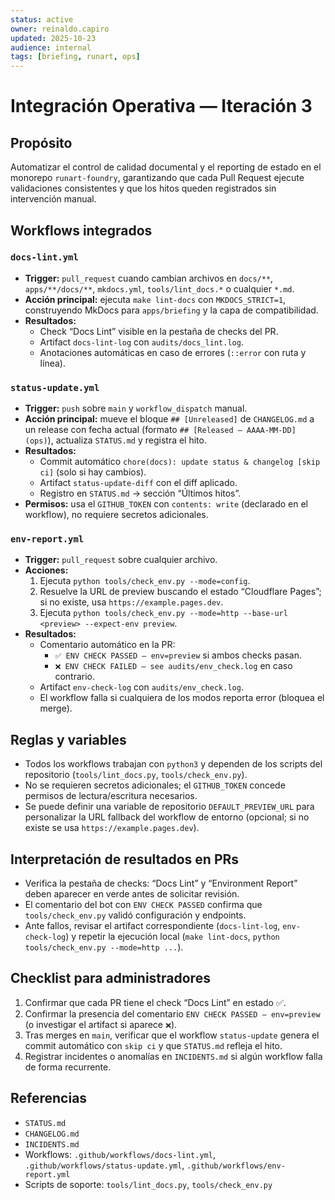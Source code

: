 ```yaml
---
status: active
owner: reinaldo.capiro
updated: 2025-10-23
audience: internal
tags: [briefing, runart, ops]
---
```


# Integración Operativa — Iteración 3

## Propósito

Automatizar el control de calidad documental y el reporting de estado en el monorepo `runart-foundry`, garantizando que cada Pull Request ejecute validaciones consistentes y que los hitos queden registrados sin intervención manual.

## Workflows integrados

### `docs-lint.yml`
- **Trigger:** `pull_request` cuando cambian archivos en `docs/**`, `apps/**/docs/**`, `mkdocs.yml`, `tools/lint_docs.*` o cualquier `*.md`.
- **Acción principal:** ejecuta `make lint-docs` con `MKDOCS_STRICT=1`, construyendo MkDocs para `apps/briefing` y la capa de compatibilidad.
- **Resultados:**
  - Check “Docs Lint” visible en la pestaña de checks del PR.
  - Artifact `docs-lint-log` con `audits/docs_lint.log`.
  - Anotaciones automáticas en caso de errores (`::error` con ruta y línea).

### `status-update.yml`
- **Trigger:** `push` sobre `main` y `workflow_dispatch` manual.
- **Acción principal:** mueve el bloque `## [Unreleased]` de `CHANGELOG.md` a un release con fecha actual (formato `## [Released — AAAA-MM-DD] (ops)`), actualiza `STATUS.md` y registra el hito.
- **Resultados:**
  - Commit automático `chore(docs): update status & changelog [skip ci]` (solo si hay cambios).
  - Artifact `status-update-diff` con el diff aplicado.
  - Registro en `STATUS.md` → sección “Últimos hitos”.
- **Permisos:** usa el `GITHUB_TOKEN` con `contents: write` (declarado en el workflow), no requiere secretos adicionales.

### `env-report.yml`
- **Trigger:** `pull_request` sobre cualquier archivo.
- **Acciones:**
  1. Ejecuta `python tools/check_env.py --mode=config`.
  2. Resuelve la URL de preview buscando el estado “Cloudflare Pages”; si no existe, usa `https://example.pages.dev`.
  3. Ejecuta `python tools/check_env.py --mode=http --base-url <preview> --expect-env preview`.
- **Resultados:**
  - Comentario automático en la PR:
    - `✅ ENV CHECK PASSED — env=preview` si ambos checks pasan.
    - `❌ ENV CHECK FAILED — see audits/env_check.log` en caso contrario.
  - Artifact `env-check-log` con `audits/env_check.log`.
  - El workflow falla si cualquiera de los modos reporta error (bloquea el merge).

## Reglas y variables
- Todos los workflows trabajan con `python3` y dependen de los scripts del repositorio (`tools/lint_docs.py`, `tools/check_env.py`).
- No se requieren secretos adicionales; el `GITHUB_TOKEN` concede permisos de lectura/escritura necesarios.
- Se puede definir una variable de repositorio `DEFAULT_PREVIEW_URL` para personalizar la URL fallback del workflow de entorno (opcional; si no existe se usa `https://example.pages.dev`).

## Interpretación de resultados en PRs
- Verifica la pestaña de checks: “Docs Lint” y “Environment Report” deben aparecer en verde antes de solicitar revisión.
- El comentario del bot con `ENV CHECK PASSED` confirma que `tools/check_env.py` validó configuración y endpoints.
- Ante fallos, revisar el artifact correspondiente (`docs-lint-log`, `env-check-log`) y repetir la ejecución local (`make lint-docs`, `python tools/check_env.py --mode=http ...`).

## Checklist para administradores
1. Confirmar que cada PR tiene el check “Docs Lint” en estado ✅.
2. Confirmar la presencia del comentario `ENV CHECK PASSED — env=preview` (o investigar el artifact si aparece `❌`).
3. Tras merges en `main`, verificar que el workflow `status-update` genera el commit automático con `skip ci` y que `STATUS.md` refleja el hito.
4. Registrar incidentes o anomalías en `INCIDENTS.md` si algún workflow falla de forma recurrente.

## Referencias
- `STATUS.md`
- `CHANGELOG.md`
- `INCIDENTS.md`
- Workflows: `.github/workflows/docs-lint.yml`, `.github/workflows/status-update.yml`, `.github/workflows/env-report.yml`
- Scripts de soporte: `tools/lint_docs.py`, `tools/check_env.py`
